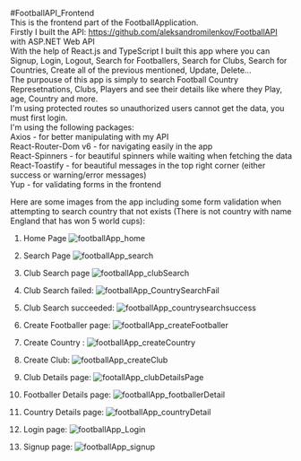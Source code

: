 #FootballAPI_Frontend  
This is the frontend part of the FootballApplication.  
Firstly I built the API: https://github.com/aleksandromilenkov/FootballAPI with ASP.NET Web API  
With the help of React.js and TypeScript I built this app where you can Signup, Login, Logout, Search for Footballers, Search for Clubs, Search for Countries, Create all of the previous mentioned, Update, Delete...   
The purpouse of this app is simply to search Football Country Represetnations, Clubs, Players and see their details like where they Play, age, Country and more.   
I'm using protected routes so unauthorized users cannot get the data, you must first login.   
I'm using the following packages:  
  Axios - for better manipulating with my API  
  React-Router-Dom v6 - for navigating easily in the app  
  React-Spinners - for beautiful spinners while waiting when fetching the data  
  React-Toastify - for beautiful messages in the top right corner (either success or warning/error messages)  
  Yup - for validating forms in the frontend  

Here are some images from the app including some form validation when attempting to search country that not exists (There is not country with name England that has won 5 world cups):   

1. Home Page
   ![footballApp_home](https://github.com/aleksandromilenkov/FootballAPI_Frontend/assets/64156983/adc1a7f7-7b27-40c6-a7ee-d47949392dfb)

2. Search Page
   ![footballApp_search](https://github.com/aleksandromilenkov/FootballAPI_Frontend/assets/64156983/9ba3a985-674c-40b9-aaa7-3da10c44274d)

3. Club Search page
   ![footballApp_clubSearch](https://github.com/aleksandromilenkov/FootballAPI_Frontend/assets/64156983/1bf3d7cd-c8ea-4c9b-9545-564879e4ad12)

4. Club Search failed:
   ![footballApp_CountrySearchFail](https://github.com/aleksandromilenkov/FootballAPI_Frontend/assets/64156983/a335da5e-c2c6-4139-a96c-7ffa6b6143b7)

5. Club Search succeeded:
   ![footballApp_countrysearchsuccess](https://github.com/aleksandromilenkov/FootballAPI_Frontend/assets/64156983/f8726378-d34c-4cb0-9077-e4162cf6dad9)

6. Create Footballer page:
   ![footballApp_createFootballer](https://github.com/aleksandromilenkov/FootballAPI_Frontend/assets/64156983/373a535e-02a8-4d96-98c2-f914cc0913b0)

7. Create Country :
   ![footballApp_createCountry](https://github.com/aleksandromilenkov/FootballAPI_Frontend/assets/64156983/f2d14a6c-a479-4e33-bf92-f44213752700)

8. Create Club:
    ![footballApp_createClub](https://github.com/aleksandromilenkov/FootballAPI_Frontend/assets/64156983/d0b57468-d87e-4ad5-aef8-f65605c63a50)

9. Club Details page:
    ![footallApp_clubDetailsPage](https://github.com/aleksandromilenkov/FootballAPI_Frontend/assets/64156983/3968c169-cef9-4355-bbb7-2a7821f3f69c)

10. Footballer Details page:
    ![footballApp_footballerDetail](https://github.com/aleksandromilenkov/FootballAPI_Frontend/assets/64156983/468c8acb-f7c8-422b-9ee3-ae4fb7e0ea55)

11. Country Details page:
    ![footballApp_countryDetail](https://github.com/aleksandromilenkov/FootballAPI_Frontend/assets/64156983/03c14d5d-bf04-481e-8840-012e2c6273fc)

12. Login page:
    ![footballApp_Login](https://github.com/aleksandromilenkov/FootballAPI_Frontend/assets/64156983/ab0c379b-412e-40ba-89e0-e937ddd02a10)

13. Signup page:
    ![footballApp_signup](https://github.com/aleksandromilenkov/FootballAPI_Frontend/assets/64156983/d3fc8f33-a144-470b-b55e-c60d2c09b28c)
